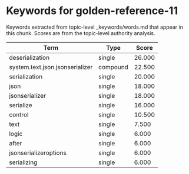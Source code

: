# Keywords for golden-reference-11

Keywords extracted from topic-level _keywords/words.md that appear in this chunk.
Scores are from the topic-level authority analysis.

| Term | Type | Score |
|------|------|-------|
| deserialization | single | 26.000 |
| system.text.json.jsonserializer | compound | 22.500 |
| serialization | single | 20.000 |
| json | single | 18.000 |
| jsonserializer | single | 18.000 |
| serialize | single | 16.000 |
| control | single | 10.500 |
| text | single | 7.500 |
| logic | single | 6.000 |
| after | single | 6.000 |
| jsonserializeroptions | single | 6.000 |
| serializing | single | 6.000 |
